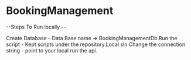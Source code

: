 # BookingManagement

--Steps To Run locally --

Create Database - Data Base name => BookingManagementDb
Run the script - Kept scripts under the repository.Local sln
Change the connection string - point to your local
run the api.
